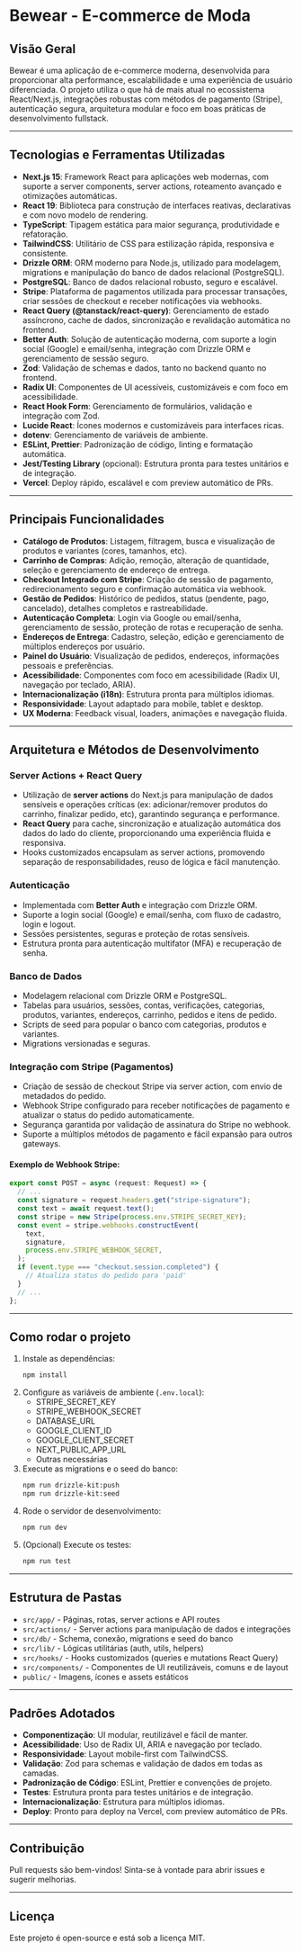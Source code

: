 # Bewear - E-commerce de Moda

## Visão Geral

Bewear é uma aplicação de e-commerce moderna, desenvolvida para proporcionar alta performance, escalabilidade e uma experiência de usuário diferenciada. O projeto utiliza o que há de mais atual no ecossistema React/Next.js, integrações robustas com métodos de pagamento (Stripe), autenticação segura, arquitetura modular e foco em boas práticas de desenvolvimento fullstack.

---

## Tecnologias e Ferramentas Utilizadas

- **Next.js 15**: Framework React para aplicações web modernas, com suporte a server components, server actions, roteamento avançado e otimizações automáticas.
- **React 19**: Biblioteca para construção de interfaces reativas, declarativas e com novo modelo de rendering.
- **TypeScript**: Tipagem estática para maior segurança, produtividade e refatoração.
- **TailwindCSS**: Utilitário de CSS para estilização rápida, responsiva e consistente.
- **Drizzle ORM**: ORM moderno para Node.js, utilizado para modelagem, migrations e manipulação do banco de dados relacional (PostgreSQL).
- **PostgreSQL**: Banco de dados relacional robusto, seguro e escalável.
- **Stripe**: Plataforma de pagamentos utilizada para processar transações, criar sessões de checkout e receber notificações via webhooks.
- **React Query (@tanstack/react-query)**: Gerenciamento de estado assíncrono, cache de dados, sincronização e revalidação automática no frontend.
- **Better Auth**: Solução de autenticação moderna, com suporte a login social (Google) e email/senha, integração com Drizzle ORM e gerenciamento de sessão seguro.
- **Zod**: Validação de schemas e dados, tanto no backend quanto no frontend.
- **Radix UI**: Componentes de UI acessíveis, customizáveis e com foco em acessibilidade.
- **React Hook Form**: Gerenciamento de formulários, validação e integração com Zod.
- **Lucide React**: Ícones modernos e customizáveis para interfaces ricas.
- **dotenv**: Gerenciamento de variáveis de ambiente.
- **ESLint, Prettier**: Padronização de código, linting e formatação automática.
- **Jest/Testing Library** (opcional): Estrutura pronta para testes unitários e de integração.
- **Vercel**: Deploy rápido, escalável e com preview automático de PRs.

---

## Principais Funcionalidades

- **Catálogo de Produtos**: Listagem, filtragem, busca e visualização de produtos e variantes (cores, tamanhos, etc).
- **Carrinho de Compras**: Adição, remoção, alteração de quantidade, seleção e gerenciamento de endereço de entrega.
- **Checkout Integrado com Stripe**: Criação de sessão de pagamento, redirecionamento seguro e confirmação automática via webhook.
- **Gestão de Pedidos**: Histórico de pedidos, status (pendente, pago, cancelado), detalhes completos e rastreabilidade.
- **Autenticação Completa**: Login via Google ou email/senha, gerenciamento de sessão, proteção de rotas e recuperação de senha.
- **Endereços de Entrega**: Cadastro, seleção, edição e gerenciamento de múltiplos endereços por usuário.
- **Painel do Usuário**: Visualização de pedidos, endereços, informações pessoais e preferências.
- **Acessibilidade**: Componentes com foco em acessibilidade (Radix UI, navegação por teclado, ARIA).
- **Internacionalização (i18n)**: Estrutura pronta para múltiplos idiomas.
- **Responsividade**: Layout adaptado para mobile, tablet e desktop.
- **UX Moderna**: Feedback visual, loaders, animações e navegação fluida.

---

## Arquitetura e Métodos de Desenvolvimento

### Server Actions + React Query

- Utilização de **server actions** do Next.js para manipulação de dados sensíveis e operações críticas (ex: adicionar/remover produtos do carrinho, finalizar pedido, etc), garantindo segurança e performance.
- **React Query** para cache, sincronização e atualização automática dos dados do lado do cliente, proporcionando uma experiência fluida e responsiva.
- Hooks customizados encapsulam as server actions, promovendo separação de responsabilidades, reuso de lógica e fácil manutenção.

### Autenticação

- Implementada com **Better Auth** e integração com Drizzle ORM.
- Suporte a login social (Google) e email/senha, com fluxo de cadastro, login e logout.
- Sessões persistentes, seguras e proteção de rotas sensíveis.
- Estrutura pronta para autenticação multifator (MFA) e recuperação de senha.

### Banco de Dados

- Modelagem relacional com Drizzle ORM e PostgreSQL.
- Tabelas para usuários, sessões, contas, verificações, categorias, produtos, variantes, endereços, carrinho, pedidos e itens de pedido.
- Scripts de seed para popular o banco com categorias, produtos e variantes.
- Migrations versionadas e seguras.

### Integração com Stripe (Pagamentos)

- Criação de sessão de checkout Stripe via server action, com envio de metadados do pedido.
- Webhook Stripe configurado para receber notificações de pagamento e atualizar o status do pedido automaticamente.
- Segurança garantida por validação de assinatura do Stripe no webhook.
- Suporte a múltiplos métodos de pagamento e fácil expansão para outros gateways.

#### Exemplo de Webhook Stripe:

```ts
export const POST = async (request: Request) => {
  // ...
  const signature = request.headers.get("stripe-signature");
  const text = await request.text();
  const stripe = new Stripe(process.env.STRIPE_SECRET_KEY);
  const event = stripe.webhooks.constructEvent(
    text,
    signature,
    process.env.STRIPE_WEBHOOK_SECRET,
  );
  if (event.type === "checkout.session.completed") {
    // Atualiza status do pedido para 'paid'
  }
  // ...
};
```

---

## Como rodar o projeto

1. Instale as dependências:
   ```bash
   npm install
   ```
2. Configure as variáveis de ambiente (`.env.local`):
   - STRIPE_SECRET_KEY
   - STRIPE_WEBHOOK_SECRET
   - DATABASE_URL
   - GOOGLE_CLIENT_ID
   - GOOGLE_CLIENT_SECRET
   - NEXT_PUBLIC_APP_URL
   - Outras necessárias
3. Execute as migrations e o seed do banco:
   ```bash
   npm run drizzle-kit:push
   npm run drizzle-kit:seed
   ```
4. Rode o servidor de desenvolvimento:
   ```bash
   npm run dev
   ```
5. (Opcional) Execute os testes:
   ```bash
   npm run test
   ```

---

## Estrutura de Pastas

- `src/app/` - Páginas, rotas, server actions e API routes
- `src/actions/` - Server actions para manipulação de dados e integrações
- `src/db/` - Schema, conexão, migrations e seed do banco
- `src/lib/` - Lógicas utilitárias (auth, utils, helpers)
- `src/hooks/` - Hooks customizados (queries e mutations React Query)
- `src/components/` - Componentes de UI reutilizáveis, comuns e de layout
- `public/` - Imagens, ícones e assets estáticos

---

## Padrões Adotados

- **Componentização**: UI modular, reutilizável e fácil de manter.
- **Acessibilidade**: Uso de Radix UI, ARIA e navegação por teclado.
- **Responsividade**: Layout mobile-first com TailwindCSS.
- **Validação**: Zod para schemas e validação de dados em todas as camadas.
- **Padronização de Código**: ESLint, Prettier e convenções de projeto.
- **Testes**: Estrutura pronta para testes unitários e de integração.
- **Internacionalização**: Estrutura para múltiplos idiomas.
- **Deploy**: Pronto para deploy na Vercel, com preview automático de PRs.

---

## Contribuição

Pull requests são bem-vindos! Sinta-se à vontade para abrir issues e sugerir melhorias.

---

## Licença

Este projeto é open-source e está sob a licença MIT.
